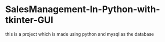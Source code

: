# SalesManagement-In-Python-with-tkinter-GUI

this is a project which is made using python and mysql as the database
